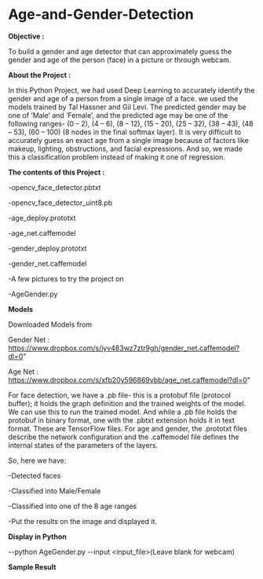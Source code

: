 # Age-and-Gender-Detection
**Objective :**

To build a gender and age detector that can approximately guess the gender and age of the person (face) in a picture or through webcam.

**About the Project :**

In this Python Project, we had used Deep Learning to accurately identify the gender and age of a person from a single image of a face. 
we used the models trained by Tal Hassner and Gil Levi. The predicted gender may be one of ‘Male’ and ‘Female’, 
and the predicted age may be one of the following ranges- (0 – 2), (4 – 6), (8 – 12), (15 – 20), (25 – 32), (38 – 43),
(48 – 53), (60 – 100) (8 nodes in the final softmax layer). It is very difficult to accurately guess an exact age from a single image
because of factors like makeup, lighting, obstructions, and facial expressions.
And so, we made this a classification problem instead of making it one of regression.

**The contents of this Project :**

-opencv_face_detector.pbtxt

-opencv_face_detector_uint8.pb

-age_deploy.prototxt

-age_net.caffemodel

-gender_deploy.prototxt

-gender_net.caffemodel

-A few pictures to try the project on

-AgeGender.py

**Models**

Downloaded Models from

Gender Net : https://www.dropbox.com/s/iyv483wz7ztr9gh/gender_net.caffemodel?dl=0"

Age Net : https://www.dropbox.com/s/xfb20y596869vbb/age_net.caffemodel?dl=0"


For face detection, we have a .pb file- this is a protobuf file (protocol buffer); it holds the graph definition and the trained weights of the model. We can use this to run the trained model. And while a .pb file holds the protobuf in binary format, one with the .pbtxt extension holds it in text format. These are TensorFlow files. For age and gender, the .prototxt files describe the network configuration and the .caffemodel file defines the internal states of the parameters of the layers.

So, here we have:

-Detected faces

-Classified into Male/Female

-Classified into one of the 8 age ranges

-Put the results on the image and displayed it.

**Display in Python**

--python AgeGender.py --input <input_file>(Leave blank for webcam)

**Sample Result**


